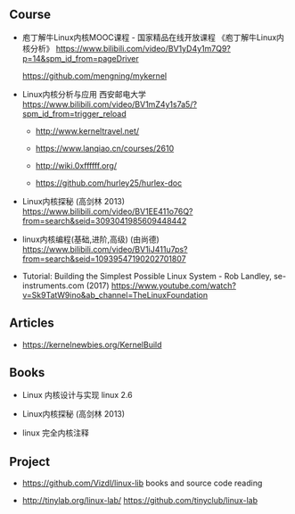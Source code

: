 ## Course
- 庖丁解牛Linux内核MOOC课程 - 国家精品在线开放课程
    《庖丁解牛Linux内核分析》
  https://www.bilibili.com/video/BV1yD4y1m7Q9?p=14&spm_id_from=pageDriver
  
  https://github.com/mengning/mykernel


- Linux内核分析与应用 西安邮电大学
  https://www.bilibili.com/video/BV1mZ4y1s7a5/?spm_id_from=trigger_reload

  - http://www.kerneltravel.net/  

  - https://www.lanqiao.cn/courses/2610

  - http://wiki.0xffffff.org/
  
  - https://github.com/hurley25/hurlex-doc


- Linux内核探秘 (高剑林 2013)
https://www.bilibili.com/video/BV1EE411o76Q?from=search&seid=3093041985609448442

- linux内核编程(基础,进阶,高级) (由尚德)
https://www.bilibili.com/video/BV1iJ411u7ps?from=search&seid=10939547190202701807


- Tutorial: Building the Simplest Possible Linux System - Rob Landley, se-instruments.com (2017)
https://www.youtube.com/watch?v=Sk9TatW9ino&ab_channel=TheLinuxFoundation


## Articles
- https://kernelnewbies.org/KernelBuild



## Books
- Linux 内核设计与实现 
  linux 2.6

- Linux内核探秘 (高剑林 2013)

- linux 完全内核注释


## Project
- https://github.com/Vizdl/linux-lib
  books and source code reading

- http://tinylab.org/linux-lab/
  https://github.com/tinyclub/linux-lab

